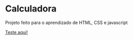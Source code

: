 # Calculadora
Projeto feito para o aprendizado de HTML, CSS e javascript

[Teste aqui!](https://htmlpreview.github.io/?)

